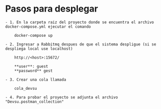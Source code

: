 # Pasos para desplegar 

	- 1. En la carpeta raiz del proyecto donde se encuentra el archivo docker-compose.yml ejecutar el comando

		docker-compose up
	
	- 2. Ingresar a Rabbitmq despues de que el sistema despligue (si se despliega local use localhost)
	
		http://<host>:15672/
		
		**user**: guest
		**password** gest
		
	- 3. Crear una cola llamada 	

		cola_devsu

	- 4. Para probar el proyecto se adjunta el archivo "Devsu.postman_collection"
	
	